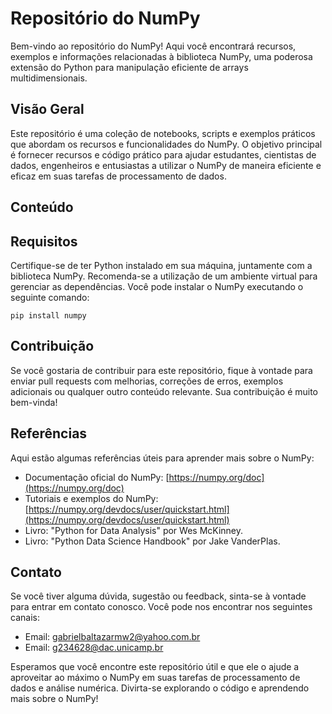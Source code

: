 # Repositório do NumPy

Bem-vindo ao repositório do NumPy! Aqui você encontrará recursos, exemplos e informações relacionadas à biblioteca NumPy, uma poderosa extensão do Python para manipulação eficiente de arrays multidimensionais.

## Visão Geral

Este repositório é uma coleção de notebooks, scripts e exemplos práticos que abordam os recursos e funcionalidades do NumPy. O objetivo principal é fornecer recursos e código prático para ajudar estudantes, cientistas de dados, engenheiros e entusiastas a utilizar o NumPy de maneira eficiente e eficaz em suas tarefas de processamento de dados.

## Conteúdo


## Requisitos

Certifique-se de ter Python instalado em sua máquina, juntamente com a biblioteca NumPy. Recomenda-se a utilização de um ambiente virtual para gerenciar as dependências. Você pode instalar o NumPy executando o seguinte comando:

```
pip install numpy
```

## Contribuição

Se você gostaria de contribuir para este repositório, fique à vontade para enviar pull requests com melhorias, correções de erros, exemplos adicionais ou qualquer outro conteúdo relevante. Sua contribuição é muito bem-vinda!

## Referências

Aqui estão algumas referências úteis para aprender mais sobre o NumPy:

- Documentação oficial do NumPy: [https://numpy.org/doc](https://numpy.org/doc)
- Tutoriais e exemplos do NumPy: [https://numpy.org/devdocs/user/quickstart.html](https://numpy.org/devdocs/user/quickstart.html)
- Livro: "Python for Data Analysis" por Wes McKinney.
- Livro: "Python Data Science Handbook" por Jake VanderPlas.

## Contato

Se você tiver alguma dúvida, sugestão ou feedback, sinta-se à vontade para entrar em contato conosco. Você pode nos encontrar nos seguintes canais:

- Email: [gabrielbaltazarmw2@yahoo.com.br](mailto:gabrielbaltazarmw2@yahoo.com.br)
- Email: [g234628@dac.unicamp.br](mailto:g234628@dac.unicamp.br)

Esperamos que você encontre este repositório útil e que ele o ajude a aproveitar ao máximo o NumPy em suas tarefas de processamento de dados e análise numérica. Divirta-se explorando o código e aprendendo mais sobre o NumPy!
